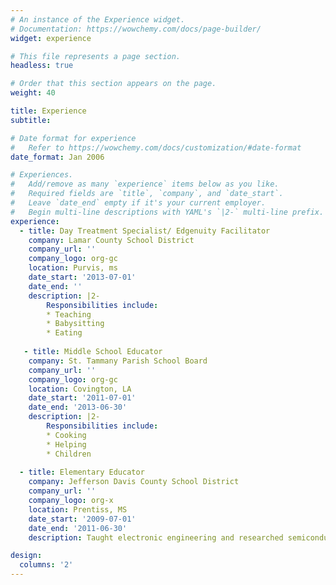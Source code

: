 ```yaml
---
# An instance of the Experience widget.
# Documentation: https://wowchemy.com/docs/page-builder/
widget: experience

# This file represents a page section.
headless: true

# Order that this section appears on the page.
weight: 40

title: Experience
subtitle:

# Date format for experience
#   Refer to https://wowchemy.com/docs/customization/#date-format
date_format: Jan 2006

# Experiences.
#   Add/remove as many `experience` items below as you like.
#   Required fields are `title`, `company`, and `date_start`.
#   Leave `date_end` empty if it's your current employer.
#   Begin multi-line descriptions with YAML's `|2-` multi-line prefix.
experience:
  - title: Day Treatment Specialist/ Edgenuity Facilitator
    company: Lamar County School District
    company_url: ''
    company_logo: org-gc
    location: Purvis, ms
    date_start: '2013-07-01'
    date_end: ''
    description: |2-
        Responsibilities include:
        * Teaching
        * Babysitting
        * Eating
       
   - title: Middle School Educator
    company: St. Tammany Parish School Board
    company_url: ''
    company_logo: org-gc
    location: Covington, LA
    date_start: '2011-07-01'
    date_end: '2013-06-30'
    description: |2-
        Responsibilities include:
        * Cooking
        * Helping 
        * Children
        
  - title: Elementary Educator
    company: Jefferson Davis County School District
    company_url: ''
    company_logo: org-x
    location: Prentiss, MS
    date_start: '2009-07-01'
    date_end: '2011-06-30'
    description: Taught electronic engineering and researched semiconductor physics.

design:
  columns: '2'
---
```

